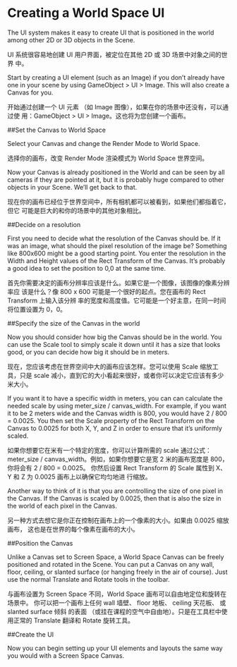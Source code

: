 # Creating a World Space UI

The UI system makes it easy to create UI that is positioned in the world among other 2D or 3D objects in the Scene.

UI 系统很容易地创建 UI 用户界面，被定位在其他 2D 或 3D 场景中对象之间的世界 中。 

Start by creating a UI element (such as an Image) if you don’t already have one in your scene by using GameObject > UI > Image. This will also create a Canvas for you.

开始通过创建一个 UI 元素 （如 Image 图像），如果在你的场景中还没有，可以通过使 用：GameObject > UI > Image。这也将为您创建一个画布。 

##Set the Canvas to World Space

Select your Canvas and change the Render Mode to World Space.

选择你的画布，改变 Render Mode 渲染模式为 World Space 世界空间。 

Now your Canvas is already positioned in the World and can be seen by all cameras if they are pointed at it, but it is probably huge compared to other objects in your Scene. We’ll get back to that.

现在你的画布已经位于世界空间中，所有相机都可以被看到，如果他们都指着它，但它 可能是巨大的和你的场景中的其他对象相比。 

##Decide on a resolution

First you need to decide what the resolution of the Canvas should be. If it was an image, what should the pixel resolution of the image be? Something like 800x600 might be a good starting point. You enter the resolution in the Width and Height values of the Rect Transform of the Canvas. It’s probably a good idea to set the position to 0,0 at the same time.

首先你需要决定的画布分辨率应该是什么。如果它是一个图像，该图像的像素分辨率应 该是什么？像 800 x 600 可能是一个很好的起点。您在画布的 Rect Transform 上输入该分辨 率的宽度和高度值。它可能是一个好主意，在同一时间将位置设置为 0，0。 

##Specify the size of the Canvas in the world

Now you should consider how big the Canvas should be in the world. You can use the Scale tool to simply scale it down until it has a size that looks good, or you can decide how big it should be in meters.

现在，您应该考虑在世界空间中大的画布应该怎样。您可以使用 Scale 缩放工具，只是 scale 减小，直到它的大小看起来很好，或者你可以决定它应该有多少米大小。 

If you want it to have a specific width in meters, you can can calculate the needed scale by using meter_size / canvas_width. For example, if you want it to be 2 meters wide and the Canvas width is 800, you would have 2 / 800 = 0.0025. You then set the Scale property of the Rect Transform on the Canvas to 0.0025 for both X, Y, and Z in order to ensure that it’s uniformly scaled.

如果你想要它在米有一个特定的宽度，你可以计算所需的 scale 通过公式：  meter_size / canvas_width。例如，如果你想要它是宽 2 米的画布宽度是 800，你将会有 2 / 800 = 0.0025。 你然后设置 Rect Transform 的 Scale 属性到 X、 Y 和 Z 为 0.0025 画布上以确保它均匀地进 行缩放。

Another way to think of it is that you are controlling the size of one pixel in the Canvas. If the Canvas is scaled by 0.0025, then that is also the size in the world of each pixel in the Canvas.

另一种方式去想它是你正在控制在画布上的一个像素的大小。如果由 0.0025 缩放画布， 这也是在世界的每个像素在画布的大小。 

##Position the Canvas

Unlike a Canvas set to Screen Space, a World Space Canvas can be freely positioned and rotated in the Scene. You can put a Canvas on any wall, floor, ceiling, or slanted surface (or hanging freely in the air of course). Just use the normal Translate and Rotate tools in the toolbar.

与画布设置为 Screen Space 不同，World Space 画布可以自由地定位和旋转在场景中。 你可以把一个画布上任何 wall 墙壁、 floor 地板、 ceiling 天花板、 或 slanted surface 倾斜 的表面 （或挂在课程的空气中自由地）。只是在工具栏中使用正常的 Translate 翻译和 Rotate 旋转工具。 

##Create the UI

Now you can begin setting up your UI elements and layouts the same way you would with a Screen Space Canvas.